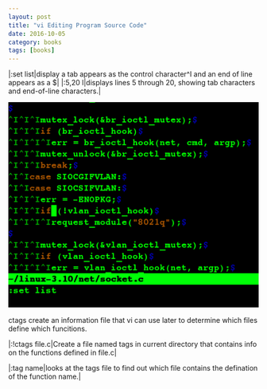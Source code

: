 ```yaml
---
layout: post
title: "vi Editing Program Source Code"
date: 2016-10-05
category: books
tags: [books]
---
```


|:set list|display a tab appears as the control character^I and an end of line appears as a $|
|:5,20 l|displays lines 5 through 20, showing tab characters and end-of-line characters.|

![images](../../../images/books/set-list.png)

ctags create an information file that vi can use later to determine which files define which funcitions.

|:!ctags file.c|Create a file named tags in current directory that contains info on the functions defined in file.c|

|:tag name|looks at the tags file to find out which file contains the defination of the function name.|
